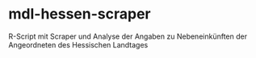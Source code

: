 # mdl-hessen-scraper
R-Script mit Scraper und Analyse der Angaben zu Nebeneinkünften der Angeordneten des Hessischen Landtages
